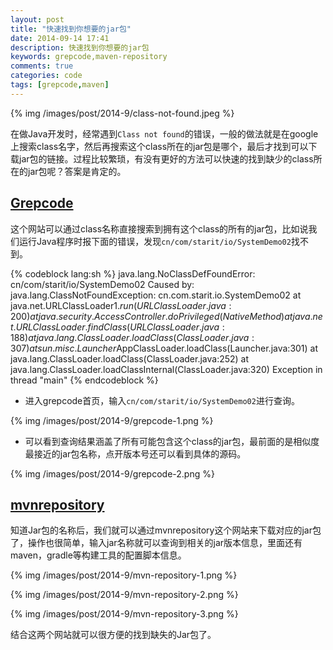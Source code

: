 ```yaml
---
layout: post
title: "快速找到你想要的jar包"
date: 2014-09-14 17:41
description: 快速找到你想要的jar包
keywords: grepcode,maven-repository
comments: true
categories: code
tags: [grepcode,maven]
---
```

  
{% img /images/post/2014-9/class-not-found.jpeg %}  
  
在做Java开发时，经常遇到`Class not found`的错误，一般的做法就是在google上搜索class名字，然后再搜索这个class所在的jar包是哪个，最后才找到可以下载jar包的链接。过程比较繁琐，有没有更好的方法可以快速的找到缺少的class所在的jar包呢？答案是肯定的。  
  
<!--more-->

## [Grepcode][grepcode]
  
这个网站可以通过class名称直接搜索到拥有这个class的所有的jar包，比如说我们运行Java程序时报下面的错误，发现`cn/com/starit/io/SystemDemo02`找不到。  
  
{% codeblock lang:sh %}
java.lang.NoClassDefFoundError: cn/com/starit/io/SystemDemo02
Caused by: java.lang.ClassNotFoundException: cn.com.starit.io.SystemDemo02
    at java.net.URLClassLoader$1.run(URLClassLoader.java:200)
    at java.security.AccessController.doPrivileged(Native Method)
    at java.net.URLClassLoader.findClass(URLClassLoader.java:188)
    at java.lang.ClassLoader.loadClass(ClassLoader.java:307)
    at sun.misc.Launcher$AppClassLoader.loadClass(Launcher.java:301)
    at java.lang.ClassLoader.loadClass(ClassLoader.java:252)
    at java.lang.ClassLoader.loadClassInternal(ClassLoader.java:320)
Exception in thread "main" 
{% endcodeblock %}   
  
* 进入grepcode首页，输入`cn/com/starit/io/SystemDemo02`进行查询。
  
{% img /images/post/2014-9/grepcode-1.png %}  
  
* 可以看到查询结果涵盖了所有可能包含这个class的jar包，最前面的是相似度最接近的jar包名称，点开版本号还可以看到具体的源码。
  
{% img /images/post/2014-9/grepcode-2.png %}  
  
## [mvnrepository][mvn-repository]

知道Jar包的名称后，我们就可以通过mvnrepository这个网站来下载对应的jar包了，操作也很简单，输入jar名称就可以查询到相关的jar版本信息，里面还有maven，gradle等构建工具的配置脚本信息。
  
{% img /images/post/2014-9/mvn-repository-1.png %}  
  
{% img /images/post/2014-9/mvn-repository-2.png %}  
  
{% img /images/post/2014-9/mvn-repository-3.png %}  
  
结合这两个网站就可以很方便的找到缺失的Jar包了。  
  

[grepcode]: http://grepcode.com/
[mvn-repository]: http://mvnrepository.com/
